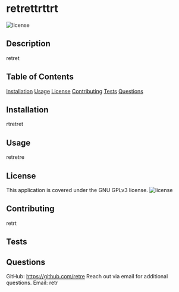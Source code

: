 
  # retrettrttrt
  ![license](<https://img.shields.io/badge/license-GNU GPLv3-green>)

  ## **Description**
   retret

  ## **Table of Contents**
  [Installation](#installation)
  [Usage](#usage)
  [License](#license)
  [Contributing](#contributing)
  [Tests](#tests)
  [Questions](#questions)

  ## **Installation**
   rtretret

 
  ## **Usage**
   retretre
 
  ## **License**
  This application is covered under the GNU GPLv3 license.
  ![license](https://choosealicense.com/licenses/gpl-3.0/)

  ## **Contributing**
   retrt

  ## **Tests**
  
  ## **Questions**
  GitHub: https://github.com/retre
  Reach out via email for additional questions.
  Email: retr
